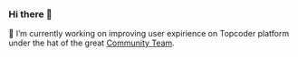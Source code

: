 ### Hi there 👋

🔭 I’m currently working on improving user expirience on Topcoder platform under the hat of the great <a href="https://www.topcoder.com/community/admins" target="_blank">Community Team</a>.

<!--
**kkartunov/kkartunov** is a ✨ _special_ ✨ repository because its `README.md` (this file) appears on your GitHub profile.

Here are some ideas to get you started:

- 🔭 I’m currently working on ...
- 🌱 I’m currently learning ...
- 👯 I’m looking to collaborate on ...
- 🤔 I’m looking for help with ...
- 💬 Ask me about ...
- 📫 How to reach me: ...
- 😄 Pronouns: ...
- ⚡ Fun fact: ...
-->
